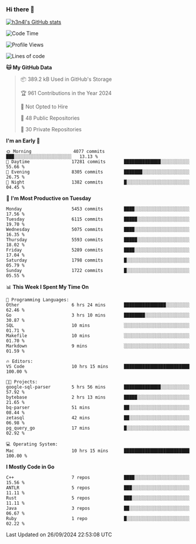 ### Hi there 👋

[![h3n4l's GitHub stats](https://github-readme-stats.vercel.app/api?username=h3n4l&count_private=true&show_icons=true&theme=radical)](https://github.com/h3n4l/github-readme-stats)

<!--START_SECTION:waka-->
![Code Time](http://img.shields.io/badge/Code%20Time-1%2C949%20hrs%2025%20mins-blue)

![Profile Views](http://img.shields.io/badge/Profile%20Views-8-blue)

![Lines of code](https://img.shields.io/badge/From%20Hello%20World%20I%27ve%20Written-11.9%20million%20lines%20of%20code-blue)

**🐱 My GitHub Data** 

> 📦 389.2 kB Used in GitHub's Storage 
 > 
> 🏆 961 Contributions in the Year 2024
 > 
> 🚫 Not Opted to Hire
 > 
> 📜 48 Public Repositories 
 > 
> 🔑 30 Private Repositories 
 > 
**I'm an Early 🐤** 

```text
🌞 Morning                4077 commits        ███░░░░░░░░░░░░░░░░░░░░░░   13.13 % 
🌆 Daytime                17281 commits       ██████████████░░░░░░░░░░░   55.66 % 
🌃 Evening                8305 commits        ███████░░░░░░░░░░░░░░░░░░   26.75 % 
🌙 Night                  1382 commits        █░░░░░░░░░░░░░░░░░░░░░░░░   04.45 % 
```
📅 **I'm Most Productive on Tuesday** 

```text
Monday                   5453 commits        ████░░░░░░░░░░░░░░░░░░░░░   17.56 % 
Tuesday                  6115 commits        █████░░░░░░░░░░░░░░░░░░░░   19.70 % 
Wednesday                5075 commits        ████░░░░░░░░░░░░░░░░░░░░░   16.35 % 
Thursday                 5593 commits        █████░░░░░░░░░░░░░░░░░░░░   18.02 % 
Friday                   5289 commits        ████░░░░░░░░░░░░░░░░░░░░░   17.04 % 
Saturday                 1798 commits        █░░░░░░░░░░░░░░░░░░░░░░░░   05.79 % 
Sunday                   1722 commits        █░░░░░░░░░░░░░░░░░░░░░░░░   05.55 % 
```


📊 **This Week I Spent My Time On** 

```text
💬 Programming Languages: 
Other                    6 hrs 24 mins       ████████████████░░░░░░░░░   62.46 % 
Go                       3 hrs 10 mins       ████████░░░░░░░░░░░░░░░░░   30.87 % 
SQL                      10 mins             ░░░░░░░░░░░░░░░░░░░░░░░░░   01.71 % 
Makefile                 10 mins             ░░░░░░░░░░░░░░░░░░░░░░░░░   01.70 % 
Markdown                 9 mins              ░░░░░░░░░░░░░░░░░░░░░░░░░   01.59 % 

🔥 Editors: 
VS Code                  10 hrs 15 mins      █████████████████████████   100.00 % 

🐱‍💻 Projects: 
google-sql-parser        5 hrs 56 mins       ██████████████░░░░░░░░░░░   57.92 % 
bytebase                 2 hrs 13 mins       █████░░░░░░░░░░░░░░░░░░░░   21.65 % 
bq-parser                51 mins             ██░░░░░░░░░░░░░░░░░░░░░░░   08.44 % 
zetasql                  42 mins             ██░░░░░░░░░░░░░░░░░░░░░░░   06.98 % 
pg_query_go              17 mins             █░░░░░░░░░░░░░░░░░░░░░░░░   02.92 % 

💻 Operating System: 
Mac                      10 hrs 15 mins      █████████████████████████   100.00 % 
```

**I Mostly Code in Go** 

```text
C++                      7 repos             ████░░░░░░░░░░░░░░░░░░░░░   15.56 % 
ANTLR                    5 repos             ███░░░░░░░░░░░░░░░░░░░░░░   11.11 % 
Rust                     5 repos             ███░░░░░░░░░░░░░░░░░░░░░░   11.11 % 
Java                     3 repos             ██░░░░░░░░░░░░░░░░░░░░░░░   06.67 % 
Ruby                     1 repo              █░░░░░░░░░░░░░░░░░░░░░░░░   02.22 % 
```




 Last Updated on 26/09/2024 22:53:08 UTC
<!--END_SECTION:waka-->

